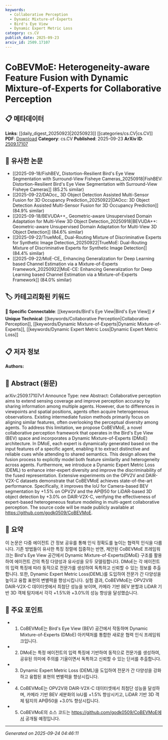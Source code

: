 ```yaml
---
keywords:
  - Collaborative Perception
  - Dynamic Mixture-of-Experts
  - Bird's Eye View
  - Dynamic Expert Metric Loss
category: cs.CV
publish_date: 2025-09-23
arxiv_id: 2509.17107
---
```


<!-- KEYWORD_LINKING_METADATA:
{
  "processed_timestamp": "2025-09-24T04:46:11.224452",
  "vocabulary_version": "1.0",
  "selected_keywords": [
    "Collaborative Perception",
    "Dynamic Mixture-of-Experts",
    "Bird's Eye View",
    "Dynamic Expert Metric Loss"
  ],
  "rejected_keywords": [],
  "similarity_scores": {
    "Collaborative Perception": 0.78,
    "Dynamic Mixture-of-Experts": 0.8,
    "Bird's Eye View": 0.77,
    "Dynamic Expert Metric Loss": 0.75
  },
  "extraction_method": "AI_prompt_based",
  "budget_applied": true,
  "candidates_json": {
    "candidates": [
      {
        "surface": "Collaborative Perception",
        "canonical": "Collaborative Perception",
        "aliases": [
          "Multi-Agent Perception"
        ],
        "category": "unique_technical",
        "rationale": "This concept is central to the paper and represents a growing area of research in perception systems.",
        "novelty_score": 0.75,
        "connectivity_score": 0.65,
        "specificity_score": 0.8,
        "link_intent_score": 0.78
      },
      {
        "surface": "Dynamic Mixture-of-Experts",
        "canonical": "Dynamic Mixture-of-Experts",
        "aliases": [
          "DMoE"
        ],
        "category": "unique_technical",
        "rationale": "This architecture is a key innovation in the paper, enabling dynamic feature extraction.",
        "novelty_score": 0.82,
        "connectivity_score": 0.7,
        "specificity_score": 0.85,
        "link_intent_score": 0.8
      },
      {
        "surface": "Bird's Eye View",
        "canonical": "Bird's Eye View",
        "aliases": [
          "BEV"
        ],
        "category": "specific_connectable",
        "rationale": "BEV is a critical perspective in computer vision for autonomous systems and is well-connected in related literature.",
        "novelty_score": 0.55,
        "connectivity_score": 0.78,
        "specificity_score": 0.72,
        "link_intent_score": 0.77
      },
      {
        "surface": "Dynamic Expert Metric Loss",
        "canonical": "Dynamic Expert Metric Loss",
        "aliases": [
          "DEML"
        ],
        "category": "unique_technical",
        "rationale": "This loss function is specifically designed to enhance the model's performance, representing a novel contribution.",
        "novelty_score": 0.7,
        "connectivity_score": 0.6,
        "specificity_score": 0.82,
        "link_intent_score": 0.75
      }
    ],
    "ban_list_suggestions": [
      "method",
      "experiment",
      "performance"
    ]
  },
  "decisions": [
    {
      "candidate_surface": "Collaborative Perception",
      "resolved_canonical": "Collaborative Perception",
      "decision": "linked",
      "scores": {
        "novelty": 0.75,
        "connectivity": 0.65,
        "specificity": 0.8,
        "link_intent": 0.78
      }
    },
    {
      "candidate_surface": "Dynamic Mixture-of-Experts",
      "resolved_canonical": "Dynamic Mixture-of-Experts",
      "decision": "linked",
      "scores": {
        "novelty": 0.82,
        "connectivity": 0.7,
        "specificity": 0.85,
        "link_intent": 0.8
      }
    },
    {
      "candidate_surface": "Bird's Eye View",
      "resolved_canonical": "Bird's Eye View",
      "decision": "linked",
      "scores": {
        "novelty": 0.55,
        "connectivity": 0.78,
        "specificity": 0.72,
        "link_intent": 0.77
      }
    },
    {
      "candidate_surface": "Dynamic Expert Metric Loss",
      "resolved_canonical": "Dynamic Expert Metric Loss",
      "decision": "linked",
      "scores": {
        "novelty": 0.7,
        "connectivity": 0.6,
        "specificity": 0.82,
        "link_intent": 0.75
      }
    }
  ]
}
-->

# CoBEVMoE: Heterogeneity-aware Feature Fusion with Dynamic Mixture-of-Experts for Collaborative Perception

## 📋 메타데이터

**Links**: [[daily_digest_20250923|20250923]] [[categories/cs.CV|cs.CV]]
**PDF**: [Download](https://arxiv.org/pdf/2509.17107.pdf)
**Category**: cs.CV
**Published**: 2025-09-23
**ArXiv ID**: [2509.17107](https://arxiv.org/abs/2509.17107)

## 🔗 유사한 논문
- [[2025-09-18/FishBEV_ Distortion-Resilient Bird's Eye View Segmentation with Surround-View Fisheye Cameras_20250918|FishBEV: Distortion-Resilient Bird's Eye View Segmentation with Surround-View Fisheye Cameras]] (85.2% similar)
- [[2025-09-22/DAOcc_ 3D Object Detection Assisted Multi-Sensor Fusion for 3D Occupancy Prediction_20250922|DAOcc: 3D Object Detection Assisted Multi-Sensor Fusion for 3D Occupancy Prediction]] (84.9% similar)
- [[2025-09-18/BEVUDA++_ Geometric-aware Unsupervised Domain Adaptation for Multi-View 3D Object Detection_20250918|BEVUDA++: Geometric-aware Unsupervised Domain Adaptation for Multi-View 3D Object Detection]] (84.6% similar)
- [[2025-09-22/TrueMoE_ Dual-Routing Mixture of Discriminative Experts for Synthetic Image Detection_20250922|TrueMoE: Dual-Routing Mixture of Discriminative Experts for Synthetic Image Detection]] (84.4% similar)
- [[2025-09-22/MoE-CE_ Enhancing Generalization for Deep Learning based Channel Estimation via a Mixture-of-Experts Framework_20250922|MoE-CE: Enhancing Generalization for Deep Learning based Channel Estimation via a Mixture-of-Experts Framework]] (84.0% similar)

## 🏷️ 카테고리화된 키워드
**🔗 Specific Connectable**: [[keywords/Bird's Eye View|Bird's Eye View]]
**⚡ Unique Technical**: [[keywords/Collaborative Perception|Collaborative Perception]], [[keywords/Dynamic Mixture-of-Experts|Dynamic Mixture-of-Experts]], [[keywords/Dynamic Expert Metric Loss|Dynamic Expert Metric Loss]]

## 📋 저자 정보

**Authors:** 

## 📄 Abstract (원문)

arXiv:2509.17107v1 Announce Type: new 
Abstract: Collaborative perception aims to extend sensing coverage and improve perception accuracy by sharing information among multiple agents. However, due to differences in viewpoints and spatial positions, agents often acquire heterogeneous observations. Existing intermediate fusion methods primarily focus on aligning similar features, often overlooking the perceptual diversity among agents. To address this limitation, we propose CoBEVMoE, a novel collaborative perception framework that operates in the Bird's Eye View (BEV) space and incorporates a Dynamic Mixture-of-Experts (DMoE) architecture. In DMoE, each expert is dynamically generated based on the input features of a specific agent, enabling it to extract distinctive and reliable cues while attending to shared semantics. This design allows the fusion process to explicitly model both feature similarity and heterogeneity across agents. Furthermore, we introduce a Dynamic Expert Metric Loss (DEML) to enhance inter-expert diversity and improve the discriminability of the fused representation. Extensive experiments on the OPV2V and DAIR-V2X-C datasets demonstrate that CoBEVMoE achieves state-of-the-art performance. Specifically, it improves the IoU for Camera-based BEV segmentation by +1.5% on OPV2V and the AP@50 for LiDAR-based 3D object detection by +3.0% on DAIR-V2X-C, verifying the effectiveness of expert-based heterogeneous feature modeling in multi-agent collaborative perception. The source code will be made publicly available at https://github.com/godk0509/CoBEVMoE.

## 📝 요약

이 논문은 다중 에이전트 간 정보 공유를 통해 인식 정확도를 높이는 협력적 인식을 다룹니다. 기존 방법들이 유사한 특징 정렬에 집중하는 반면, 제안된 CoBEVMoE 프레임워크는 Bird's Eye View 공간에서 Dynamic Mixture-of-Experts(DMoE) 구조를 활용하여 에이전트 간의 특징 다양성과 유사성을 모두 모델링합니다. DMoE는 각 에이전트의 입력 특징에 따라 동적으로 전문가를 생성하여 독특하고 신뢰할 수 있는 정보를 추출합니다. 또한, Dynamic Expert Metric Loss(DEML)를 도입하여 전문가 간 다양성을 높이고 융합 표현의 변별력을 향상시킵니다. 실험 결과, CoBEVMoE는 OPV2V와 DAIR-V2X-C 데이터셋에서 최첨단 성능을 보이며, 카메라 기반 BEV 분할과 LiDAR 기반 3D 객체 탐지에서 각각 +1.5%와 +3.0%의 성능 향상을 달성했습니다.

## 🎯 주요 포인트

- 1. CoBEVMoE는 Bird's Eye View (BEV) 공간에서 작동하며 Dynamic Mixture-of-Experts (DMoE) 아키텍처를 통합한 새로운 협력 인식 프레임워크입니다.
- 2. DMoE는 특정 에이전트의 입력 특징에 기반하여 동적으로 전문가를 생성하여, 공유된 의미에 주의를 기울이면서 독특하고 신뢰할 수 있는 단서를 추출합니다.
- 3. Dynamic Expert Metric Loss (DEML)을 도입하여 전문가 간 다양성을 강화하고 융합된 표현의 변별력을 향상시킵니다.
- 4. CoBEVMoE는 OPV2V와 DAIR-V2X-C 데이터셋에서 최첨단 성능을 달성하며, 카메라 기반 BEV 세분화의 IoU를 +1.5% 향상시키고, LiDAR 기반 3D 객체 탐지의 AP@50을 +3.0% 향상시킵니다.
- 5. CoBEVMoE의 소스 코드는 https://github.com/godk0509/CoBEVMoE에서 공개될 예정입니다.


---

*Generated on 2025-09-24 04:46:11*